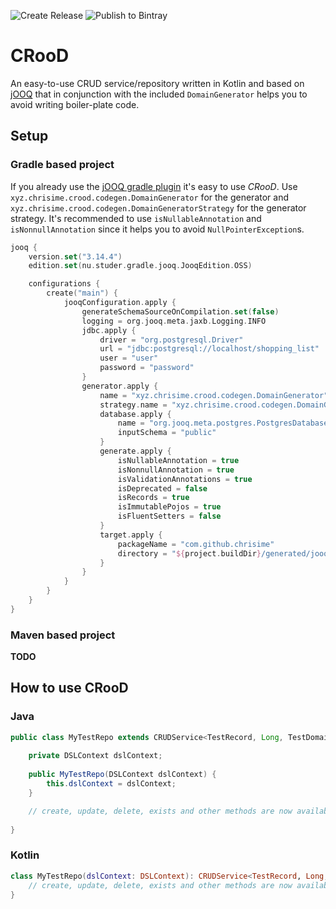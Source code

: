 ![Create Release](https://github.com/chrisime/CRooD/workflows/Create%20Release/badge.svg) ![Publish to Bintray](https://github.com/chrisime/CRooD/workflows/Publish%20to%20Bintray/badge.svg)

# CRooD

An easy-to-use CRUD service/repository written in Kotlin and based on [jOOQ](https://jooq.org/) that in conjunction 
with the included `DomainGenerator` helps you to avoid writing boiler-plate code.

## Setup

### Gradle based project

If you already use the [jOOQ gradle plugin](https://github.com/etiennestuder/gradle-jooq-plugin/) it's easy to use
_CRooD_. Use `xyz.chrisime.crood.codegen.DomainGenerator` for the generator and 
`xyz.chrisime.crood.codegen.DomainGeneratorStrategy` for the generator strategy. It's recommended to use
`isNullableAnnotation` and `isNonnullAnnotation` since it helps you to avoid `NullPointerException`s.

```kotlin
jooq {
    version.set("3.14.4")
    edition.set(nu.studer.gradle.jooq.JooqEdition.OSS)

    configurations {
        create("main") {
            jooqConfiguration.apply {
                generateSchemaSourceOnCompilation.set(false)
                logging = org.jooq.meta.jaxb.Logging.INFO
                jdbc.apply {
                    driver = "org.postgresql.Driver"
                    url = "jdbc:postgresql://localhost/shopping_list"
                    user = "user"
                    password = "password"
                }
                generator.apply {
                    name = "xyz.chrisime.crood.codegen.DomainGenerator"
                    strategy.name = "xyz.chrisime.crood.codegen.DomainGeneratorStrategy"
                    database.apply {
                        name = "org.jooq.meta.postgres.PostgresDatabase"
                        inputSchema = "public"
                    }
                    generate.apply {
                        isNullableAnnotation = true
                        isNonnullAnnotation = true
                        isValidationAnnotations = true
                        isDeprecated = false
                        isRecords = true
                        isImmutablePojos = true
                        isFluentSetters = false
                    }
                    target.apply {
                        packageName = "com.github.chrisime"
                        directory = "${project.buildDir}/generated/jooq"
                    }
                }
            }
        }
    }
}
```

### Maven based project

**TODO**

## How to use CRooD

### Java
```java
public class MyTestRepo extends CRUDService<TestRecord, Long, TestDomain> {
    
    private DSLContext dslContext;
    
    public MyTestRepo(DSLContext dslContext) {
        this.dslContext = dslContext;
    }

    // create, update, delete, exists and other methods are now available in a typesafe way
    
}

```

### Kotlin
```kotlin
class MyTestRepo(dslContext: DSLContext): CRUDService<TestRecord, Long, TestDomain>(dslContext) {
    // create, update, delete, exists and other methods are now available in a typesafe way
}
```
